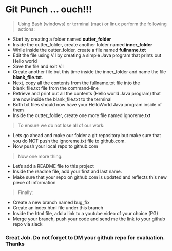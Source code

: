 # Git Punch … ouch!!!

> Using Bash (windows) or terminal (mac) or linux perform the following actions:

- Start by creating a folder named **outter_folder**
- Inside the outter_folder, create another folder named **inner_folder**
- While inside the outter_folder, create a file named **fullname.txt**
- Edit the file using V.I by creating a simple Java program that prints out Hello world
- Save the file and exit V.I
- Create another file but this time inside the inner_folder and name the file **blank_file.txt**.
- Next, copy all the contents from the fullname.txt file into the blank_file.txt file from the command-line
- Retrieve and print out all the contents (Hello world Java program) that are now inside the blank_file.txt to the terminal
- Both txt files should now have your HelloWorld Java program inside of them
- Inside the outter_folder, create one more file named ignoreme.txt

> To ensure we do not lose all of our work:
  - Lets go ahead and make our folder a git repository but make sure that you do NOT push the ignoreme.txt file to github.com.
  - Now push your local repo to github.com

> Now one more thing: 
- Let’s add a README file to this project
- Inside the readme file, add your first and last name. 
- Make sure that your repo on github.com is updated and reflects this new piece of information

> Finally:
- Create a new branch named bug_fix
- Create an index.html file under this branch
- Inside the html file, add a link to a youtube video of your choice (PG)
 - Merge your branch, push your code and send me the link to your github repo via slack

### Great Job. Do not forget to DM your github repo for evaluation. Thanks
